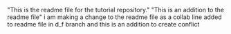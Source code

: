 "This is the readme file for the tutorial repository."
"This is an addition to the readme file"
i am making a change to the readme file as a collab
line added to readme file in d_f branch and this is an addition to create conflict